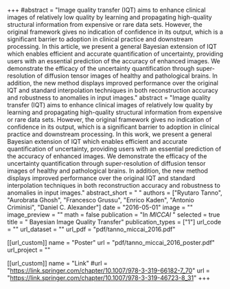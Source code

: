 +++
#abstract = "Image quality transfer (IQT) aims to enhance clinical images of relatively low quality by learning and propagating high-quality structural information from expensive or rare data sets. However, the original framework gives no indication of confidence in its output, which is a significant barrier to adoption in clinical practice and downstream processing. In this article, we present a general Bayesian extension of IQT which enables efficient and accurate quantification of uncertainty, providing users with an essential prediction of the accuracy of enhanced images. We demonstrate the efficacy of the uncertainty quantification through super-resolution of diffusion tensor images of healthy and pathological brains. In addition, the new method displays improved performance over the original IQT and standard interpolation techniques in both reconstruction accuracy and robustness to anomalies in input images."
abstract = "Image quality transfer (IQT) aims to enhance clinical images of relatively low quality by learning and propagating high-quality structural information from expensive or rare data sets. However, the original framework gives no indication of confidence in its output, which is a significant barrier to adoption in clinical practice and downstream processing. In this work, we present a general Bayesian extension of IQT which enables efficient and accurate quantification of uncertainty, providing users with an essential prediction of the accuracy of enhanced images. We demonstrate the efficacy of the uncertainty quantification through super-resolution of diffusion tensor images of healthy and pathological brains. In addition, the new method displays improved performance over the original IQT and standard interpolation techniques in both reconstruction accuracy and robustness to anomalies in input images."
abstract_short = " "
authors = ["Ryutaro Tanno", "Aurobrata Ghosh", "Francesco Grussu", "Enrico Kaden", "Antonio Criminisi", "Daniel C. Alexander"]
date = "2016-05-01"
image = ""
image_preview = ""
math = false
publication = "In *MICCAI* "
selected = true
title = " Bayesian Image Quality Transfer"
publication_types = ["1"]
url_code = ""
url_dataset = ""
url_pdf = "pdf/tanno_miccai_2016.pdf"

[[url_custom]]
name = "Poster"
url = "pdf/tanno_miccai_2016_poster.pdf"
url_project = ""

[[url_custom]]
name = "Link"
#url = "https://link.springer.com/chapter/10.1007/978-3-319-66182-7_70"
url = "https://link.springer.com/chapter/10.1007/978-3-319-46723-8_31"
+++



